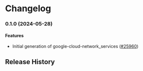# Changelog

### 0.1.0 (2024-05-28)

#### Features

* Initial generation of google-cloud-network_services ([#25960](https://github.com/googleapis/google-cloud-ruby/issues/25960)) 

## Release History
